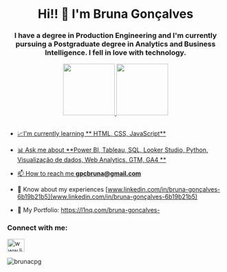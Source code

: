 <h1 align="center">Hi!! 👋 I'm Bruna Gonçalves</h1>
<h3 align="center">I have a degree in Production Engineering and I'm currently pursuing a Postgraduate degree in Analytics and Business Intelligence. I fell in love with technology.</h3>

<div align="center">
  <a href="https://github.com/brunacpg">
  <img height="120em" src="https://github-readme-stats.vercel.app/api?username=brunacpg&show_icons=true&theme=dark&include_all_commits=true&count_private=true"/>
  <img height="120em" src="https://github-readme-stats.vercel.app/api/top-langs/?username=brunacpg&layout=compact&langs_count=7&theme=dark"/>
</div>

  ##

- 📈I'm currently learning ** HTML, CSS, JavaScript**

- 📊 Ask me about **Power BI, Tableau, SQL, Looker Studio, Python, Visualização de dados, Web Analytics, GTM, GA4 **

- 📫 How to reach me **gpcbruna@gmail.com** 

- 📄 Know about my experiences [www.linkedin.com/in/bruna-gonçalves-6b19b21b5](www.linkedin.com/in/bruna-gonçalves-6b19b21b5)

- 💬 My Portfolio: https://l1nq.com/bruna-goncalves-

<h3 align="left">Connect with me:</h3>
<p align="left">
<a href="https://linkedin.com/in/www.linkedin.com/in/bruna-gonçalves-6b19b21b5" target="blank"><img align="center" src="https://raw.githubusercontent.com/rahuldkjain/github-profile-readme-generator/master/src/images/icons/Social/linked-in-alt.svg" alt="www.linkedin.com/in/bruna-gonçalves-6b19b21b5" height="30" width="40" /></a>
</p>



<p><img align="center" src="https://github-readme-stats.vercel.app/api/top-langs?username=brunacpg&show_icons=true&locale=en&layout=compact" alt="brunacpg" /></p>

